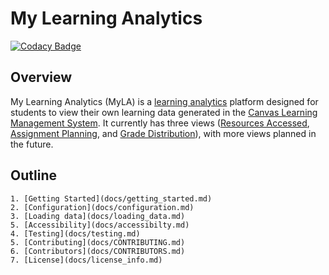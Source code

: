 # My Learning Analytics
[![Codacy Badge](https://api.codacy.com/project/badge/Grade/0fd487531e244c0ebbfbc25e8753c484)](https://app.codacy.com/app/ITS_Teaching_And_Learning/student-dashboard-django?utm_source=github.com&utm_medium=referral&utm_content=tl-its-umich-edu/student-dashboard-django&utm_campaign=Badge_Grade_Settings)

## Overview

My Learning Analytics (MyLA) is a [learning analytics](https://en.wikipedia.org/wiki/Learning_analytics) platform
designed for students to view their own learning data generated in the
[Canvas Learning Management System](https://www.instructure.com/canvas/?newhome=canvas).
It currently has three views
([Resources Accessed](https://sites.google.com/umich.edu/my-learning-analytics-help/home/resources-accessed),
[Assignment Planning](https://sites.google.com/umich.edu/my-learning-analytics-help/home/assignment-planning), and
[Grade Distribution](https://sites.google.com/umich.edu/my-learning-analytics-help/home/grade-distribution)),
with more views planned in the future.

## Outline

    1. [Getting Started](docs/getting_started.md)
    2. [Configuration](docs/configuration.md)
    3. [Loading data](docs/loading_data.md)
    5. [Accessibility](docs/accessibilty.md)
    4. [Testing](docs/testing.md)
    5. [Contributing](docs/CONTRIBUTING.md)
    6. [Contributors](docs/CONTRIBUTORS.md)
    7. [License](docs/license_info.md)
